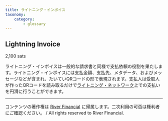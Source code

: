 ```yaml
---
title: ライトニング・インボイス
taxonomy:
    category:
        - glossary
---
```


## Lightning Invoice
2,100 sats

ライトニング・インボイスは一般的な請求書と同様で支払依頼の役割を果たします。ライトニング・インボイスには支払金額、支払先、メタデータ、およびメッセージなどが含まれ、たいていQRコードの形で表現されます。支払人は受取人が作ったQRコードを読み取るだけで[ライトニング・ネットワーク](https://lostinbitcoin.sakuraweb.com/glossary/lightning_network/)上での支払いを円滑に行うことができます。

---
コンテンツの著作権は [River Financial](https://river.com/) に帰属します。二次利用の可否は権利者にご確認ください。 / All rights reserved to River Financial.
